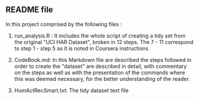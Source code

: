 ## README file ##

In this project comprised by the following files :

1) run_analysis.R : It includes the whole script of creating a tidy set from the 
   original "UCI HAR Dataset", broken in 12 steps. The 7 - 11 correspond to 
   step 1 - step 5 as it is noted in Coursera instructions
   
2) CodeBook.md: In this Markdown file are described the steps  followed in order to create     the "dataset" are described  in detail, with commentary on the steps as well as with
the presentation of the commands    where this was deemed necessary, for the better understanding of the reader.

3) HumActRecSmart.txt: The tidy dataset text file